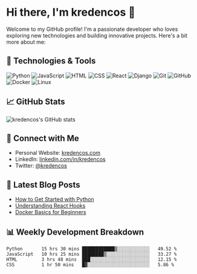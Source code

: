 # Hi there, I'm kredencos 👋

Welcome to my GitHub profile! I'm a passionate developer who loves exploring new technologies and building innovative projects. Here's a bit more about me:

## 🔧 Technologies & Tools

![Python](https://img.shields.io/badge/-Python-333333?style=flat&logo=python)
![JavaScript](https://img.shields.io/badge/-JavaScript-333333?style=flat&logo=javascript)
![HTML](https://img.shields.io/badge/-HTML-333333?style=flat&logo=html5)
![CSS](https://img.shields.io/badge/-CSS-333333?style=flat&logo=css3)
![React](https://img.shields.io/badge/-React-333333?style=flat&logo=react)
![Django](https://img.shields.io/badge/-Django-333333?style=flat&logo=django)
![Git](https://img.shields.io/badge/-Git-333333?style=flat&logo=git)
![GitHub](https://img.shields.io/badge/-GitHub-333333?style=flat&logo=github)
![Docker](https://img.shields.io/badge/-Docker-333333?style=flat&logo=docker)
![Linux](https://img.shields.io/badge/-Linux-333333?style=flat&logo=linux)

## 📈 GitHub Stats

![kredencos's GitHub stats](https://github-readme-stats.vercel.app/api?username=kredencos&show_icons=true&theme=radical)

## 💬 Connect with Me

- Personal Website: [kredencos.com](https://kredencos.com)
- LinkedIn: [linkedin.com/in/kredencos](https://www.linkedin.com/in/kredencos)
- Twitter: [@kredencos](https://twitter.com/kredencos)

## 📝 Latest Blog Posts

<!-- BLOG-POST-LIST:START -->
- [How to Get Started with Python](https://kredencos.com/blog/python-getting-started)
- [Understanding React Hooks](https://kredencos.com/blog/react-hooks)
- [Docker Basics for Beginners](https://kredencos.com/blog/docker-basics)
<!-- BLOG-POST-LIST:END -->

## 📊 Weekly Development Breakdown

<!--START_SECTION:waka-->
```text
Python       15 hrs 30 mins ████████████▒░░░░░░░░░░░░   49.52 %
JavaScript   10 hrs 25 mins ████████▒░░░░░░░░░░░░░░░░   33.27 %
HTML         3 hrs 48 mins  ███░░░░░░░░░░░░░░░░░░░░░░   12.15 %
CSS          1 hr 50 mins   █▓░░░░░░░░░░░░░░░░░░░░░░░   5.86 %
